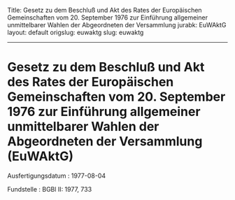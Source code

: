 Title: Gesetz zu dem Beschluß und Akt des Rates der Europäischen Gemeinschaften vom
  20. September 1976 zur Einführung allgemeiner unmittelbarer Wahlen der Abgeordneten
  der Versammlung
jurabk: EuWAktG
layout: default
origslug: euwaktg
slug: euwaktg

---

# Gesetz zu dem Beschluß und Akt des Rates der Europäischen Gemeinschaften vom 20. September 1976 zur Einführung allgemeiner unmittelbarer Wahlen der Abgeordneten der Versammlung (EuWAktG)

Ausfertigungsdatum
:   1977-08-04

Fundstelle
:   BGBl II: 1977, 733

